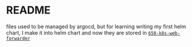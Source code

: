 # README

files used to be managed by argocd, but for learning writing my first helm chart, I make it into helm chart and now they are stored in [`650-k8s-web-forwarder`](../650-k8s-web-forwarder/)
